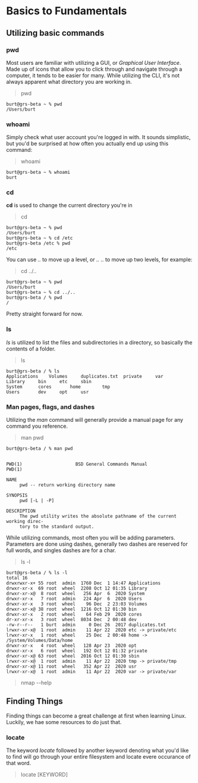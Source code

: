 # Basics to Fundamentals

## Utilizing basic commands

### pwd

Most users are familiar with utilizing a GUI, or _Graphical User Interface_. Made up of icons that allow you to click through and navigate through a computer, it tends to be easier for many. While utilizing the CLI, it's not always apparent what directory you are working in.

> pwd

```OUTPUT
burt@grs-beta ~ % pwd
/Users/burt
```

### whoami

Simply check what user account you're logged in with. It sounds simplistic, but you'd be surprised at how often you actually end up using this command:

> whoami

```OUTPUT
burt@grs-beta ~ % whoami
burt
```

### cd

__cd__ is used to change the current directory you're in

> cd 

```OUPUT
burt@grs-beta ~ % pwd
/Users/burt
burt@grs-beta ~ % cd /etc
burt@grs-beta /etc % pwd
/etc
```

You can use _.._ to move up a level, or _.. .._ to move up two levels, for example:

> cd ../..

```OUTPUT
burt@grs-beta ~ % pwd
/Users/burt
burt@grs-beta ~ % cd ../..
burt@grs-beta / % pwd
/
```

Pretty straight forward for now.

### ls

_ls_ is utilized to list the files and subdirectories in a directory, so basically the contents of a folder.

> ls

```OUTPUT
burt@grs-beta / % ls
Applications	Volumes		duplicates.txt	private		var
Library		bin		etc		sbin
System		cores		home		tmp
Users		dev		opt		usr
```

### Man pages, flags, and dashes

Utilizing the _man_ command will generally provide a manual page for any command you reference.

> man pwd

```OUTPUT
burt@grs-beta / % man pwd


PWD(1)                    BSD General Commands Manual                   PWD(1)

NAME
     pwd -- return working directory name

SYNOPSIS
     pwd [-L | -P]

DESCRIPTION
     The pwd utility writes the absolute pathname of the current working direc-
     tory to the standard output.

```

While utilizing commands, most often you will be adding parameters. Parameters are done using dashes, generally two dashes are reserved for full words, and singles dashes are for a char.

> ls -l

```OUTPUT
burt@grs-beta / % ls -l
total 16
drwxrwxr-x+ 55 root  admin  1760 Dec  1 14:47 Applications
drwxr-xr-x  69 root  wheel  2208 Oct 12 01:35 Library
drwxr-xr-x@  8 root  wheel   256 Apr  6  2020 System
drwxr-xr-x   7 root  admin   224 Apr  6  2020 Users
drwxr-xr-x   3 root  wheel    96 Dec  2 23:03 Volumes
drwxr-xr-x@ 38 root  wheel  1216 Oct 12 01:30 bin
drwxr-xr-x   2 root  wheel    64 Feb 29  2020 cores
dr-xr-xr-x   3 root  wheel  8034 Dec  2 00:48 dev
-rw-r--r--   1 burt  admin     0 Dec 26  2017 duplicates.txt
lrwxr-xr-x@  1 root  admin    11 Apr 22  2020 etc -> private/etc
lrwxr-xr-x   1 root  wheel    25 Dec  2 00:48 home -> /System/Volumes/Data/home
drwxr-xr-x   4 root  wheel   128 Apr 23  2020 opt
drwxr-xr-x   6 root  wheel   192 Oct 12 01:32 private
drwxr-xr-x@ 63 root  wheel  2016 Oct 12 01:30 sbin
lrwxr-xr-x@  1 root  admin    11 Apr 22  2020 tmp -> private/tmp
drwxr-xr-x@ 11 root  wheel   352 Apr 22  2020 usr
lrwxr-xr-x@  1 root  admin    11 Apr 22  2020 var -> private/var
```

> nmap --help

## Finding Things

Finding things can become a great challenge at first when learning Linux. Luckily, we hae some resources to do just that.

### locate

The keyword _locate_ followed by another keyword denoting what you'd like to find will go through your entire filesystem and locate evere occurance of that word.

> locate [KEYWORD]